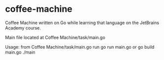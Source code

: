 # coffee-machine
Coffee Machine written on Go while learning that language on the JetBrains Academy course.

Main file located at Coffee Machine/task/main.go

Usage:
  from Coffee Machine/task/main.go run
  go run main.go
  or
  go build main.go
  ./main
